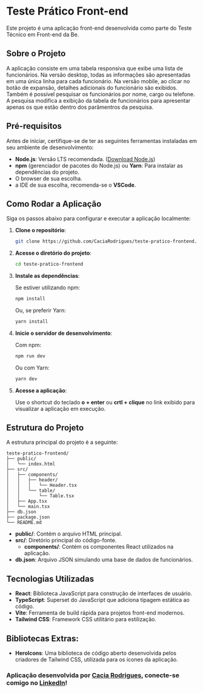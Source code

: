 # Teste Prático Front-end

Este projeto é uma aplicação front-end desenvolvida como parte do Teste Técnico em Front-end da Be.

## Sobre o Projeto

A aplicação consiste em uma tabela responsiva que exibe uma lista de funcionários. Na versão desktop, todas as informações são apresentadas em uma única linha para cada funcionário. Na versão mobile, ao clicar no botão de expansão, detalhes adicionais do funcionário são exibidos.
Também é possível pesquisar os funcionários por nome, cargo ou telefone. A pesquisa modifica a exibição da tabela de funcionários para apresentar apenas os que estão dentro dos parâmentros da pesquisa.

## Pré-requisitos

Antes de iniciar, certifique-se de ter as seguintes ferramentas instaladas em seu ambiente de desenvolvimento:

- **Node.js**: Versão LTS recomendada. ([Download Node.js](https://nodejs.org/))
- **npm** (gerenciador de pacotes do Node.js) ou **Yarn**: Para instalar as dependências do projeto.
- O browser de sua escolha.
- a IDE de sua escolha, recomenda-se o **VSCode**.

## Como Rodar a Aplicação

Siga os passos abaixo para configurar e executar a aplicação localmente:

1. **Clone o repositório**:

   ```bash
   git clone https://github.com/CaciaRodrigues/teste-pratico-frontend.git
   ```

2. **Acesse o diretório do projeto**:

   ```bash
   cd teste-pratico-frontend
   ```

3. **Instale as dependências**:

   Se estiver utilizando npm:

   ```bash
   npm install
   ```

   Ou, se preferir Yarn:

   ```bash
   yarn install
   ```

4. **Inicie o servidor de desenvolvimento**:

   Com npm:

   ```bash
   npm run dev
   ```

   Ou com Yarn:

   ```bash
   yarn dev
   ```

5. **Acesse a aplicação**:

   Use o shortcut do teclado **o + enter** ou **crtl + clique** no link exibido para visualizar a aplicação em execução.

## Estrutura do Projeto

A estrutura principal do projeto é a seguinte:

```
teste-pratico-frontend/
├── public/
│   └── index.html
├── src/
│   ├── components/
│   │   ├── header/
│   │   │   └── Header.tsx
│   │   └── table/
│   │       └── Table.tsx
│   ├── App.tsx
│   └── main.tsx
├── db.json
├── package.json
└── README.md
```

- **public/**: Contém o arquivo HTML principal.
- **src/**: Diretório principal do código-fonte.
  - **components/**: Contém os componentes React utilizados na aplicação.
- **db.json**: Arquivo JSON simulando uma base de dados de funcionários.

## Tecnologias Utilizadas

- **React**: Biblioteca JavaScript para construção de interfaces de usuário.
- **TypeScript**: Superset do JavaScript que adiciona tipagem estática ao código.
- **Vite**: Ferramenta de build rápida para projetos front-end modernos.
- **Tailwind CSS**: Framework CSS utilitário para estilização.

## Bibliotecas Extras:
- **HeroIcons**: Uma biblioteca de código aberto desenvolvida pelos criadores de Tailwind CSS, utilizada para os ícones da aplicação. 

### Aplicação desenvolvida por <a href="https://github.com/CaciaRodrigues">Cacia Rodrigues</a>, conecte-se comigo no <a href="https://www.linkedin.com/in/caciarodrigues/">LinkedIn</a>!

